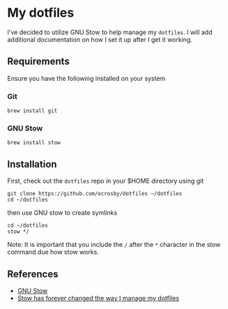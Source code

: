 # My dotfiles

I've decided to utilize GNU Stow to help manage my `dotfiles`.  I will add additional documentation on how I set it up after I get it working.

## Requirements

Ensure you have the following installed on your system

### Git

```shell
brew install git
```

### GNU Stow

```shell
brew install stow
```

## Installation

First, check out the `dotfiles` repo in your $HOME directory using git

```shell
git clone https://github.com/ocrosby/dotfiles ~/dotfiles
cd ~/dotfiles
```

then use GNU stow to create symlinks

```shell
cd ~/dotfiles
stow */
```

Note: It is important that you include the `/` after the `*` character in the stow command due how stow works.


## References

- [GNU Stow](https://www.gnu.org/software/stow/)
- [Stow has forever changed the way I manage my dotfiles](https://www.youtube.com/watch?v=y6XCebnB9gs)



